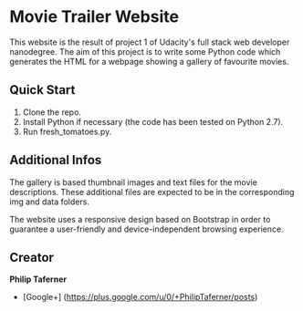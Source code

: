 # Movie Trailer Website

This website is the result of project 1 of Udacity's full stack web developer
nanodegree. The aim of this project is to write some Python code which generates
the HTML for a webpage showing a gallery of favourite movies.

## Quick Start

1. Clone the repo.
2. Install Python if necessary (the code has been tested on Python 2.7).
3. Run fresh_tomatoes.py.

## Additional Infos

The gallery is based thumbnail images and text files for the movie descriptions.
These additional files are expected to be in the corresponding img and data
folders.

The website uses a responsive design based on Bootstrap in order to guarantee a
user-friendly and device-independent browsing experience.

## Creator

**Philip Taferner**

- [Google+] (https://plus.google.com/u/0/+PhilipTaferner/posts)
